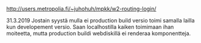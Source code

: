 http://users.metropolia.fi/~juhohuh/mpkk/w2-routing-login/


31.3.2019
Jostain syystä mulla ei production build versio toimi samalla lailla kun developement versio. Saan localhostilla kaiken toimimaan ihan moiteetta, mutta production buildi webdiskillä ei renderaa komponentteja.
